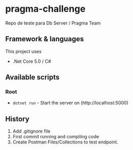 # pragma-challenge
Repo de teste para Db Server / Pragma Team

## Framework & languages
This project uses
* .Net Core 5.0 / C#
## Available scripts

### Root
- `dotnet run` - Start the server on (http://localhost:5000)

## History
<ol>
<li>Add .gitignore file</li>
<li>First commit running and compiling code</li>
<li>Create Postman Files/Collections to test endpoint.</li>
</ol>